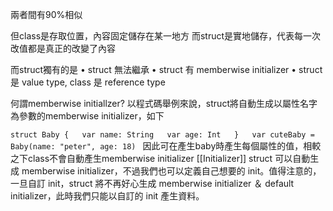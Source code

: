 兩者間有90%相似

但class是存取位置，內容固定儲存在某一地方
而struct是實地儲存，代表每一次改值都是真正的改變了內容

而struct獨有的是
• struct 無法繼承
• struct 有 memberwise initializer
• struct是 value type, class 是 reference type

何謂memberwise initiallzer?
以程式碼舉例來說，struct將自動生成以屬性名字為參數的memberwise initializer，如下

`struct Baby {  
var name: String  
var age: Int  
}  
var cuteBaby = Baby(name: "peter", age: 18)
`
因此可在產生baby時產生每個屬性的值，相較之下class不會自動產生memberwise initializer
[[Initializer]]
struct 可以自動生成 memberwise initializer，不過我們也可以定義自己想要的 init。值得注意的，一旦自訂 init，struct 將不再好心生成 memberwise initializer ＆ default initializer，此時我們只能以自訂的 init 產生資料。


